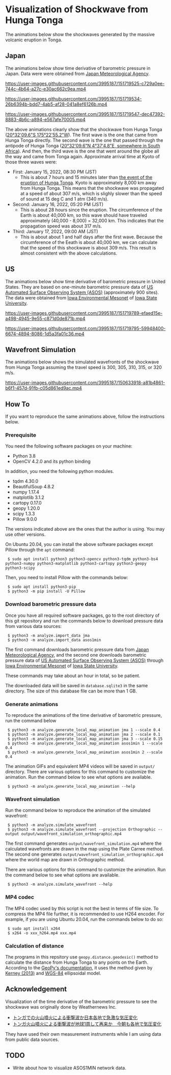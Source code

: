 # Visualization of Shockwave from Hunga Tonga

The animations below show the shockwaves generated by the massive volcanic eruption in Tonga.

## Japan

The animations below show time derivative of barometric pressure in Japan. Data were were obtained from [Japan Meteorological Agency](https://www.data.jma.go.jp/obd/stats/etrn/index.php).

https://user-images.githubusercontent.com/3995187/151719525-c729a0ee-744c-4b64-a27c-e30ac662c9ea.mp4

https://user-images.githubusercontent.com/3995187/151719534-26b6394b-bdd7-4ab5-af28-041a8ef6126b.mp4

https://user-images.githubusercontent.com/3995187/151719547-dec47392-8883-4b6c-a894-e567afe70005.mp4

The above animations clearly show that the shockwave from Hunga Tonga ([20°32'09.6"S 175°22'55.2"W](https://geohack.toolforge.org/geohack.php?params=20.536_S_175.382_W)). The first wave is the one that came from Hunga Tonga directly. The second wave is the one that passed through the antipode of Hunga Tonga ([20°32'09.6"N 4°37'4.8"E, somewhere in South Africa](https://geohack.toolforge.org/geohack.php?params=20.536_N_4.618_E)). And then, the third wave is the one that went around the globe all the way and came from Tonga again. Approximate arrival time at Kyoto of those three waves were:

 * First: January 15, 2022, 08:30 PM (JST)
    * This is about 7 hours and 15 minutes later than [the event of the eruption of Hunga Tonga](https://en.wikipedia.org/wiki/2022_Hunga_Tonga_eruption_and_tsunami). Kyoto is approximately 8,000 km away from Hunga Tonga. This means that the shockwave was propagated at a speed of about 307 m/s, which is slighly slower than the speed of sound at 15 deg C and 1 atm (340 m/s).
 * Second: January 16, 2022, 05:20 PM (JST)
    * This is about 28 hours since the eruption. The circumference of the Earth is about 40,000 km, so this wave should have traveled approximately (40,000 - 8,000) = 32,000 km. This indicates that the propagation speed was about 317 m/s.
 * Third: January 17, 2022, 09:00 AM (JST)
    * This is about about 1 and half days after the first wave. Because the circumference of the Eeath is about 40,000 km, we can calculate that the speed of this shockwave is about 309 m/s. This result is almost consistent with the above calculations.

## US

The animations below show time derivative of barometric pressure in United States. They are based on one-minute barometric pressure data of [US Automated Surface Observing System (ASOS)](https://www.ncei.noaa.gov/products/land-based-station/automated-surface-weather-observing-systems) (approximately 900 sites). The data were obtained from [Iowa Environmental Mesonet](https://mesonet.agron.iastate.edu/request/asos/1min.phtml) of [Iowa State University](https://www.iastate.edu/).

https://user-images.githubusercontent.com/3995187/151719789-efaed15e-a498-4945-9e55-c871d0de871b.mp4

https://user-images.githubusercontent.com/3995187/151719795-59948400-6674-4894-8086-1d5a3fa01c36.mp4

## Wavefront Simulation

The animations below shows the simulated wavefronts of the shockwave from Hunga Tonga assuming the travel speed is 300, 305, 310, 315, or 320 m/s.

https://user-images.githubusercontent.com/3995187/150633918-a81b4861-b6f1-457d-91fb-c05d861ed9ac.mp4

## How To

If you want to reproduce the same animations above, follow the instructions below.

### Prerequisite

You need the following software packages on your machine:

 * Python 3.8
 * OpenCV 4.2.0 and its python binding
 
In addition, you need the following python modules.

 * tqdm 4.30.0
 * BeautifulSoup 4.8.2
 * numpy 1.17.4
 * matplotlib 3.1.2
 * cartopy 0.17.0
 * geopy 1.20.0
 * scipy 1.3.3
 * Pillow 9.0.0

The versions indicated above are the ones that the author is using. You may use other versions.
 
On Ubuntu 20.04, you can install the above software packages except Pillow through the `apt` command:

```
 $ sudo apt install python3 python3-opencv python3-tqdm python3-bs4 python3-numpy python3-matplotlib python3-cartopy python3-geopy python3-scipy
```

Then, you need to install Pillow with the commands below:

```
 $ sudo apt install python3-pip
 $ python3 -m pip install -U Pillow
```

### Download barometric pressure data

Once you have all required software packages, go to the root directory of this git repository and run the commands below to download pressure data from various data sources:

```
 $ python3 -m analyze.import_data jma
 $ python3 -m analyze.import_data asos1min
```

The first command downloads barometric pressure data from [Japan Meteorological Agency](https://www.data.jma.go.jp/obd/stats/etrn/index.php), and the second one downloads barometric pressure data of [US Automated Surface Observing System (ASOS)](https://www.ncei.noaa.gov/products/land-based-station/automated-surface-weather-observing-systems) through [Iowa Environmental Mesonet](https://mesonet.agron.iastate.edu/request/asos/1min.phtml) of [Iowa State University](https://www.iastate.edu/).

These commands may take about an hour in total, so be patient.

The downloaded data will be saved in `database.sqlite3` in the same directory. The size of this database file can be more than 1 GB.

### Generate animations

To reproduce the animations of the time derivative of barometric pressure, run the command below

```
 $ python3 -m analyze.generate_local_map_animation jma 1 --scale 0.4
 $ python3 -m analyze.generate_local_map_animation jma 2 --scale 0.1
 $ python3 -m analyze.generate_local_map_animation jma 3 --scale 0.15
 $ python3 -m analyze.generate_local_map_animation asos1min 1 --scale 0.4
 $ python3 -m analyze.generate_local_map_animation asos1min 2 --scale 0.4
```

The animation GIFs and equivalent MP4 videos will be saved in `output/` directory. There are various options for this command to customize the animation. Run the command below to see what options are available.

```
 $ python3 -m analyze.generate_local_map_animation --help
```

### Wavefront simulation

Run the command below to reproduce the animation of the simulated wavefront:

```
 $ python3 -m analyze.simulate_wavefront
 $ python3 -m analyze.simulate_wavefront --projection Orthographic --output output/wavefront_simulation_orthographic.mp4
```

The first command generates `output/wavefront_simulation.mp4` where the calculated wavefronts are drawn in the map using the Plate Carree method. The second one generates `output/wavefront_simulation_orthographic.mp4` where the world map are drawn in Orthographic method.

There are various options for this command to customize the animation. Run the command below to see what options are available.

```
 $ python3 -m analyze.simulate_wavefront --help
```

### MP4 codec

The MP4 codec used by this script is not the best in terms of file size. To compress the MP4 file further, it is recommended to use H264 encoder. For example, if you are using Ubuntu 20.04, run the commands below to do so:

```
 $ sudo apt install x264
 $ x264 -o xxx_h264.mp4 xxx.mp4
```

### Calculation of distance

The programs in this repsitory use `geopy.distance.geodesic()` method to calculate the distance from Hunga Tonga to any points on the Earth. According to the [GeoPy's documentation](https://geopy.readthedocs.io/en/v1/#module-geopy.distance), it uses the method given by [Kerney (2013)](https://doi.org/10.1007%2Fs00190-012-0578-z) and [WGS-84](https://en.wikipedia.org/wiki/World_Geodetic_System) ellipsoidal model.

## Acknowledgement

Visualization of the time derivative of the barometric pressure to see the shockwave was originally done by Weathernews Inc.

 * [トンガでの火山噴火による衝撃波か日本各地で急激な気圧変化](https://weathernews.jp/s/topics/202201/150195/)
 * [トンガ火山噴火による衝撃波が地球1周して再来か　今朝も各地で気圧変化](https://weathernews.jp/s/topics/202201/170085/)

They have used their own measurement instruments while I am using data from public data sources.

## TODO

 * Write about how to visualize ASOS1MIN network data.

